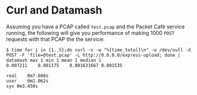 # Curl and Datamash

Assuming you have a PCAP called `test.pcap` and the Packet Café service running, the following will give you performance of making 1000 `POST` requests with that PCAP the the service:

```text
$ time for i in {1..5};do curl -s -w "%{time_total}\n" -o /dev/null -X POST -F 'file=@test.pcap' -L http://0.0.0.0/express-upload; done | datamash max 1 min 1 mean 1 median 1
0.007211	0.001175	0.001631667	0.001535

real	0m7.608s
user	0m2.062s
sys	0m3.450s
```

